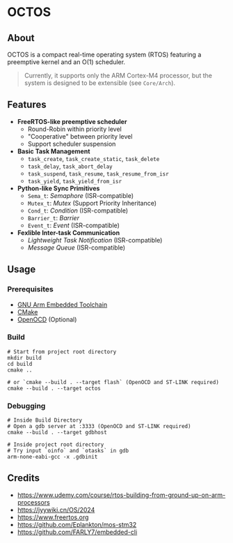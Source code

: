 # OCTOS

## About

OCTOS is a compact real-time operating system (RTOS) featuring a preemptive kernel and an O(1) scheduler. 

>   Currently, it supports only the ARM Cortex-M4 processor, but the system is designed to be extensible (see `Core/Arch`).

## Features

*   **FreeRTOS-like preemptive scheduler**
    *   Round-Robin within priority level
    *   "Cooperative" between priority level
    *   Support scheduler suspension
*   **Basic Task Management**
    *   `task_create`, `task_create_static`, `task_delete`
    *   `task_delay`, `task_abort_delay`
    *   `task_suspend`, `task_resume`, `task_resume_from_isr`
    *   `task_yield`, `task_yield_from_isr`
*   **Python-like Sync Primitives**
    *   `Sema_t`: *Semaphore* (ISR-compatible)
    *   `Mutex_t`: *Mutex* (Support Priority Inheritance)
    *   `Cond_t`: *Condition* (ISR-compatible)
    *   `Barrier_t`: *Barrier*
    *   `Event_t`: *Event* (ISR-compatible)
*   **Fexlible Inter-task Communication**
    *   *Lightweight Task Notification* (ISR-compatible)
    *   *Message Queue* (ISR-compatible)

## Usage

### Prerequisites

*   [GNU Arm Embedded Toolchain](https://developer.arm.com/Tools%20and%20Software/GNU%20Toolchain)
*   [CMake](https://cmake.org)
*   [OpenOCD](https://openocd.org) (Optional)

### Build

```shell
# Start from project root directory
mkdir build
cd build
cmake ..

# or `cmake --build . --target flash` (OpenOCD and ST-LINK required)
cmake --build . --target octos
```

### Debugging

```shell
# Inside Build Directory
# Open a gdb server at :3333 (OpenOCD and ST-LINK required)
cmake --build . --target gdbhost

# Inside project root directory
# Try input `oinfo` and `otasks` in gdb
arm-none-eabi-gcc -x .gdbinit
```

## Credits

*   https://www.udemy.com/course/rtos-building-from-ground-up-on-arm-processors
*   https://jyywiki.cn/OS/2024
*   https://www.freertos.org
*   https://github.com/Eplankton/mos-stm32
*   https://github.com/FARLY7/embedded-cli
